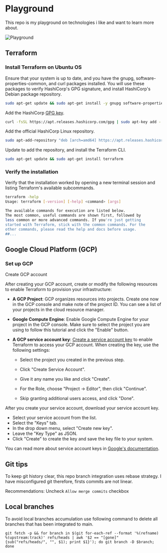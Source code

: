 # Playground

This repo is my playground on technologies i like and  want to learn more about.

![Playground](https://i.gifer.com/K7lG.gif)

## Terraform

### Install Terraform on Ubuntu OS

Ensure that your system is up to date, and you have the gnupg, software-properties-common, and curl packages installed. You will use these packages to verify HashiCorp's GPG signature, and install HashiCorp's Debian package repository.

```sh
sudo apt-get update && sudo apt-get install -y gnupg software-properties-common curl
```

Add the HashiCorp [GPG key](https://apt.releases.hashicorp.com/gpg).

```sh
curl -fsSL https://apt.releases.hashicorp.com/gpg | sudo apt-key add -
```

Add the official HashiCorp Linux repository.

```sh
sudo apt-add-repository "deb [arch=amd64] https://apt.releases.hashicorp.com $(lsb_release -cs) main"
```

Update to add the repository, and install the Terraform CLI.

```sh
sudo apt-get update && sudo apt-get install terraform
```

### Verify the installation
Verify that the installation worked by opening a new terminal session and listing Terraform's available subcommands.

```sh
terraform -help
Usage: terraform [-version] [-help] <command> [args]

The available commands for execution are listed below.
The most common, useful commands are shown first, followed by
less common or more advanced commands. If you're just getting
started with Terraform, stick with the common commands. For the
other commands, please read the help and docs before usage.
##...
```

## Google Cloud Platform (GCP)

### Set up GCP

Create GCP account

After creating your GCP account, create or modify the following resources to enable Terraform to provision your infrastructure:


- **A GCP Project**: GCP organizes resources into projects. Create one now in the GCP console and make note of the project ID. You can see a list of your projects in the cloud resource manager.


- **Google Compute Engine**: Enable Google Compute Engine for your project in the GCP console. Make sure to select the project you are using to follow this tutorial and click the "Enable" button.


- **A GCP service account key**: [Create a service account key](https://console.cloud.google.com/apis/credentials/serviceaccountkey) to enable Terraform to access your GCP account. When creating the key, use the following settings:

  - Select the project you created in the previous step.

  - Click "Create Service Account".
  - Give it any name you like and click "Create".
  - For the Role, choose "Project -> Editor", then click "Continue".
  - Skip granting additional users access, and click "Done".
  
After you create your service account, download your service account key.

- Select your service account from the list.
- Select the "Keys" tab.
- In the drop down menu, select "Create new key".
- Leave the "Key Type" as JSON.
- Click "Create" to create the key and save the key file to your system.

You can read more about service account keys in [Google's documentation](https://cloud.google.com/iam/docs/creating-managing-service-account-keys).

## Git tips

To keep git history clear, this repo branch integration uses rebase strategy.
I have misconfigured git therefore, firsts commits are not linear.

Recommendations: Uncheck `Allow merge commits` checkbox

## Local branches
To avoid local branches accumulation use following command to delete all branches that has been integrated to main.

```shell
git fetch -p && for branch in $(git for-each-ref --format '%(refname) %(upstream:track)' refs/heads | awk '$2 == "[gone]" {sub("refs/heads/", "", $1); print $1}'); do git branch -D $branch; done
```